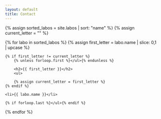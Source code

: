```yaml
---
layout: default
title: Contact
---
```

{% assign sorted_labos = site.labos | sort: "name" %}
{% assign current_letter = "" %}

{% for labo in sorted_labos %}
    {% assign first_letter = labo.name | slice: 0,1 | upcase %}

    {% if first_letter != current_letter %}
        {% unless forloop.first %}</ul>{% endunless %}
        
        <h2>{{ first_letter }}</h2>
        <ul>

        {% assign current_letter = first_letter %}
    {% endif %}

    <li>{{ labo.name }}</li>

    {% if forloop.last %}</ul>{% endif %}
{% endfor %}